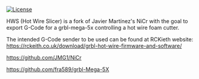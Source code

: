 [![License](http://img.shields.io/:license-gpl-blue.svg)](http://opensource.org/licenses/GPL-2.0)

HWS (Hot Wire Slicer) is a fork of Javier Martínez's NiCr with the goal to export G-Code for a grbl-mega-5x controlling a hot wire foam cutter.

The intended G-Code sender to be used can be found at RCKieth website: https://rckeith.co.uk/download/grbl-hot-wire-firmware-and-software/


https://github.com/JMG1/NiCr

https://github.com/fra589/grbl-Mega-5X
